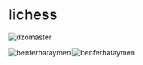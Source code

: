 # lichess

![dzomaster](https://lichess-nu.vercel.app/lichess-stats/Dzoomaster)


<p><img align="left" src="https://github-readme-stats.vercel.app/api/top-langs?username=benferhataymen&show_icons=true&locale=en&layout=compact" alt="benferhataymen" /></p>



<p><img align="left" src="https://lichess-nu.vercel.app/lichess-stats/Dzoomaster" alt="benferhataymen" /></p>
